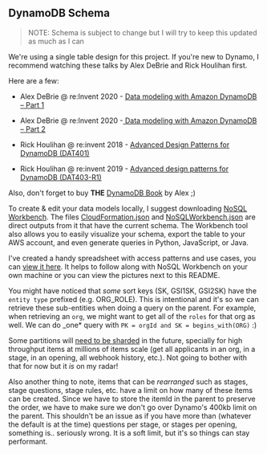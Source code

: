 ## DynamoDB Schema

> NOTE: Schema is subject to change but I will try to keep this updated as much as I can

We're using a single table design for this project. If you're new to Dynamo, I recommend watching these talks by Alex DeBrie and Rick Houlihan first.

Here are a few:

- Alex DeBrie @ re:Invent 2020 - [Data modeling with Amazon DynamoDB – Part 1](https://www.youtube.com/watch?v=fiP2e-g-r4g)
- Alex DeBrie @ re:Invent 2020 -[ Data modeling with Amazon DynamoDB – Part 2](https://www.youtube.com/watch?v=0uLF1tjI_BI)

- Rick Houlihan @ re:invent 2018 - [Advanced Design Patterns for DynamoDB (DAT401)](https://www.youtube.com/watch?v=HaEPXoXVf2k)
- Rick Houlihan @ re:invent 2019 - [Advanced design patterns for DynamoDB (DAT403-R1)](https://www.youtube.com/watch?v=6yqfmXiZTlM)

Also, don't forget to buy **THE** [DynamoDB Book](https://www.dynamodbbook.com/) by Alex ;)

To create & edit your data models locally, I suggest downloading [NoSQL Workbench](https://docs.aws.amazon.com/amazondynamodb/latest/developerguide/workbench.settingup.html). The files [CloudFormation.json](CloudFormation.json) and [NoSQLWorkbench.json](NoSQLWorkbench.json) are direct outputs from it that have the current schema. The Workbench tool also allows you to easily visualize your schema, export the table to your AWS account, and even generate queries in Python, JavaScript, or Java.

I've created a handy spreadsheet with access patterns and use cases, you can [view it here](https://docs.google.com/spreadsheets/d/1KZMJt0X2J0s1v8_jz6JC7aiiwYW8qVV9pKWobQ5012Y/edit?usp=sharing). It helps to follow along with NoSQL Workbench on your own machine or you can view the pictures next to this README.

You might have noticed that _some_ sort keys (SK, GSI1SK, GSI2SK) have the `entity type` prefixed (e.g. ORG_ROLE). This is intentional and it's so we can retrieve these sub-entities when doing a query on the parent.
For example, when retrieving an `org`, we might want to get all of the `roles` for that org as well. We can do \_one\* query with `PK = orgId and SK = begins_with(ORG)` :)

Some partitions will [need to be sharded](https://youtu.be/_KNrRdWD25M?t=581) in the future, specially for high throughput items at millions of items scale (get all applicants in an org, in a stage, in an opening, all webhook history, etc.). Not going to bother with that for now but it _is_ on my radar!

Also another thing to note, items that can be _rearranged_ such as stages, stage questions, stage rules, etc. have a limit on how many of these items can be created. Since we have to store the itemId in the parent to preserve the order, we have to make sure we don't go over Dynamo's 400kb limit on the parent. This shouldn't be an issue as if you have more than (whatever the default is at the time) questions per stage, or stages per opening, something is.. seriously wrong. It is a soft limit, but it's so things can stay performant.
